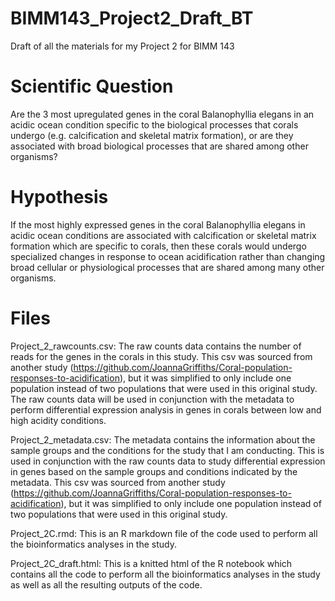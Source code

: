 # BIMM143_Project2_Draft_BT
Draft of all the materials for my Project 2 for BIMM 143

# Scientific Question
Are the 3 most upregulated genes in the coral Balanophyllia elegans in an acidic ocean condition specific to the biological processes that corals undergo (e.g. calcification and skeletal matrix formation), or are they associated with broad biological processes that are shared among other organisms?

# Hypothesis
If the most highly expressed genes in the coral Balanophyllia elegans in acidic ocean conditions are associated with calcification or skeletal matrix formation which are specific to corals, then these corals would undergo specialized changes in response to ocean acidification rather than changing broad cellular or physiological processes that are shared among many other organisms.

# Files
Project_2_rawcounts.csv: The raw counts data contains the number of reads for the genes in the corals in this study. This csv was sourced from another study (https://github.com/JoannaGriffiths/Coral-population-responses-to-acidification), but it was simplified to only include one population instead of two populations that were used in this original study. The raw counts data will be used in conjunction with the metadata to perform differential expression analysis in genes in corals between low and high acidity conditions.

Project_2_metadata.csv: The metadata contains the information about the sample groups and the conditions for the study that I am conducting. This is used in conjunction with the raw counts data to study differential expression in genes based on the sample groups and conditions indicated by the metadata. This csv was sourced from another study (https://github.com/JoannaGriffiths/Coral-population-responses-to-acidification), but it was simplified to only include one population instead of two populations that were used in this original study.

Project_2C.rmd: This is an R markdown file of the code used to perform all the bioinformatics analyses in the study.

Project_2C_draft.html: This is a knitted html of the R notebook which contains all the code to perform all the bioinformatics analyses in the study as well as all the resulting outputs of the code. 
